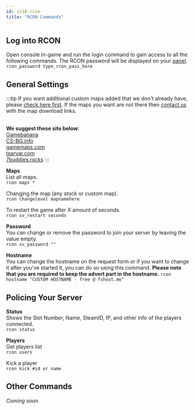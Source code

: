 ```yaml
---
id: cs16-rcon
title: "RCON Commands"
---
```


## Log into RCON
Open console in-game and run the login command to gain access to all the following commands. The RCON password will be displayed on your [panel](https://fshost.me/free-panel).
<br /> `rcon_password type_rcon_pass_here`

## General Settings
:::tip
If you want additional custom maps added that we don't already have, please [check here first](https://dl.fsho.st/cs16/maps/). If the maps you want are not there then [contact us](https://fshost.me/contact) with the map download links.

<br />**We suggest these site below**:
<br /> [Gamebanana](https://gamebanana.com/)
<br /> [CS-BG.info](https://maps.cs-bg.info/) 
<br /> [gamemaps.com](https://www.gamemaps.com/cs/maps)
<br /> [tsarvar.com](https://tsarvar.com/en/maps/counter-strike-1.6)
<br /> [7buddies.rocks](https://www.17buddies.rocks/17b2/View/Maps/Gam/1/Mod/1/Cat/0/All/0/Pag/1/Counter-Strike.html)
:::

**Maps**<br />
List all maps.
<br /> `rcon maps *`

Changing the map (any stock or custom map).
<br /> `rcon changelevel mapnamehere`

To restart the game after X amount of seconds.
<br /> `rcon sv_restart seconds`


**Password** <br />You can change or remove the password to join your server by leaving the value empty.
<br /> `rcon sv_password ""`

**Hostname** <br />You can change the hostname on the request form or if you want to change it after you've started it, you can do so using this command. **Please note that you are required to keep the advert part in the hostname.**
`rcon hostname "CUSTOM HOSTNAME - free @ fshost.me"`


## Policing Your Server

**Status**<br />
Shows the Slot Number, Name, SteamID, IP, and other info of the players connected.
<br />`rcon status`

**Players**<br />
Get players list
<br />`rcon users`

Kick a player
<br />`rcon kick #id or name`

## Other Commands
*Coming soon*